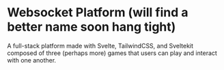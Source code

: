 # Websocket Platform (will find a better name soon hang tight)
A full-stack platform made with Svelte, TailwindCSS, and Sveltekit composed of three (perhaps more) games that users can play and interact with one another.

